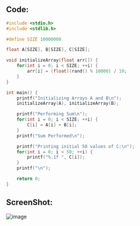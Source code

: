 ## Code:

```c
#include <stdio.h>
#include <stdlib.h>

#define SIZE 10000000

float A[SIZE], B[SIZE], C[SIZE];

void initializeArray(float arr[]) {
    for(int i = 0; i < SIZE; ++i) {
        arr[i] = (float)(rand() % 10000) / 10;
    }
}

int main() {
    printf("Initializing Arrays A and B\n");
    initializeArray(A), initializeArray(B);

    printf("Performing Sum\n");
    for(int i = 0; i < SIZE; ++i) {
        C[i] = A[i] + B[i];
    }
    printf("Sum Performed\n");

    printf("Printing initial 50 values of C:\n");
    for(int i = 0; i < 50; ++i) {
        printf("%.1f ", C[i]);
    }
    printf("\n");

    return 0;
}
```

## ScreenShot:

![image](https://github.com/user-attachments/assets/77f0d153-355b-4bda-8ba6-75425abda13d)
